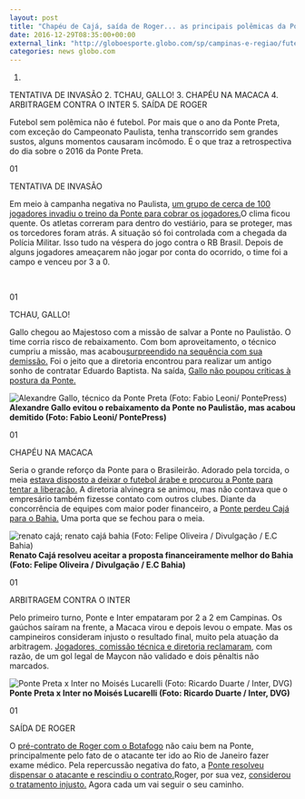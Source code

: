 ```yaml
---
layout: post
title: "Chapéu de Cajá, saída de Roger... as principais polêmicas da Ponte no ano"
date: 2016-12-29T08:35:00+00:00
external_link: "http://globoesporte.globo.com/sp/campinas-e-regiao/futebol/times/ponte-preta/noticia/2016/12/chapeu-de-caja-saida-de-roger-principais-polemicas-da-ponte-no-ano.html"
categories: news globo.com
---
```

1. 
TENTATIVA DE INVASÃO
2. 
TCHAU, GALLO!
3. 
CHAPÉU NA MACACA
4. 
ARBITRAGEM CONTRA O INTER
5. 
SAÍDA DE ROGER

Futebol sem polêmica não é futebol. Por mais que o ano da Ponte Preta, com exceção do Campeonato Paulista, tenha transcorrido sem grandes sustos, alguns momentos causaram incômodo. É o que traz a retrospectiva do dia sobre o 2016 da Ponte Preta.&nbsp;

01

TENTATIVA DE INVASÃO

Em meio à campanha negativa no Paulista, [um grupo de cerca de 100 jogadores invadiu o treino da Ponte para cobrar os jogadores.](http://globoesporte.globo.com/sp/campinas-e-regiao/futebol/times/ponte-preta/noticia/2016/03/torcida-invade-treino-causa-confusao-e-tenta-agredir-os-jogadores-da-ponte.html)O clima ficou quente. Os atletas correram para dentro do vestiário, para se proteger, mas os torcedores foram atrás. A situação só foi controlada com a chegada da Polícia Militar. Isso tudo na véspera do jogo contra o RB Brasil. Depois de alguns jogadores ameaçarem não jogar por conta do ocorrido, o time foi a campo e venceu por 3 a 0.&nbsp;

&nbsp;

01

TCHAU, GALLO!

Gallo chegou ao Majestoso com a missão de salvar a Ponte no Paulistão. O time corria risco de rebaixamento. Com bom aproveitamento, o técnico cumpriu a missão, mas acabou[surpreendido na sequência com sua demissão.](http://globoesporte.globo.com/sp/campinas-e-regiao/futebol/times/ponte-preta/noticia/2016/04/ponte-preta-demite-alexandre-gallo.html) Foi o jeito que a diretoria encontrou para realizar um antigo sonho de contratar Eduardo Baptista. Na saída, [Gallo não poupou críticas à postura da Ponte.](http://globoesporte.globo.com/sp/campinas-e-regiao/futebol/times/ponte-preta/noticia/2016/04/gallo-mostra-indignacao-com-saida-da-ponte-derrota-de-toda-classe.html)&nbsp;

 ![Alexandre Gallo, técnico da Ponte Preta (Foto: Fabio Leoni/ PontePress)](http://s2.glbimg.com/p911UnVKfiifv6y72fS2VHMDp5w=/0x28:999x592/690x390/s.glbimg.com/es/ge/f/original/2016/03/31/gallo.2.jpg "Alexandre Gallo, técnico da Ponte Preta (Foto: Fabio Leoni/ PontePress)")**Alexandre Gallo evitou o rebaixamento da Ponte no Paulistão, mas acabou demitido (Foto: Fabio Leoni/ PontePress)**

01

CHAPÉU NA MACACA

Seria o grande reforço da Ponte para o Brasileirão. Adorado pela torcida, o meia [estava disposto a deixar o futebol árabe e procurou a Ponte para tentar a liberação.](http://globoesporte.globo.com/sp/campinas-e-regiao/futebol/noticia/2016/04/caja-fica-livre-para-voltar-ao-brasil-mas-ponte-preta-perde-terreno-na-disputa.html) A diretoria alvinegra se animou, mas não contava que o empresário também fizesse contato com outros clubes. Diante da concorrência de equipes com maior poder financeiro, a [Ponte perdeu Cajá para o Bahia.](http://globoesporte.globo.com/sp/campinas-e-regiao/futebol/noticia/2016/04/renato-caja-aceita-proposta-do-bahia-e-frustra-outros-clubes-interessados.html) Uma porta que se fechou para o meia.&nbsp;

 ![renato cajá; renato cajá bahia (Foto: Felipe Oliveira / Divulgação / E.C Bahia)](http://s2.glbimg.com/fgcIzzmACO3b-LecoDInsTHSf2s=/0x271:2999x1966/690x390/s.glbimg.com/es/ge/f/original/2016/10/08/29737646026_e393f8d673_o.jpg "renato cajá; renato cajá bahia (Foto: Felipe Oliveira / Divulgação / E.C Bahia)")**Renato Cajá resolveu aceitar a proposta financeiramente melhor do Bahia (Foto: Felipe Oliveira / Divulgação / E.C Bahia)**

01

ARBITRAGEM CONTRA O INTER

Pelo primeiro turno, Ponte e Inter empataram por 2 a 2 em Campinas. Os gaúchos saíram na frente, a Macaca virou e depois levou o empate. Mas os campineiros consideram injusto o resultado final, muito pela atuação da arbitragem. [Jogadores, comissão técnica e diretoria reclamaram](http://globoesporte.globo.com/sp/campinas-e-regiao/futebol/times/ponte-preta/noticia/2016/07/na-bronca-com-gol-nao-dado-ponte-preta-fara-representacao-contra-juiz.html), com razão, de um gol legal de Maycon não validado e dois pênaltis não marcados.&nbsp;

 ![Ponte Preta x Inter no Moisés Lucarelli (Foto: Ricardo Duarte / Inter, DVG)](http://s2.glbimg.com/z8eFI5NkOcIsqr5I11brU4v_DxY=/0x114:2344x1438/690x390/s.glbimg.com/es/ge/f/original/2016/07/24/rfd_1012.jpg "Ponte Preta x Inter no Moisés Lucarelli (Foto: Ricardo Duarte / Inter, DVG)")**Ponte Preta x Inter no Moisés Lucarelli (Foto: Ricardo Duarte / Inter, DVG)**

01

SAÍDA DE ROGER

O [pré-contrato de Roger com o Botafogo](http://globoesporte.globo.com/sp/campinas-e-regiao/futebol/noticia/2016/11/acertado-com-bota-roger-nao-treina-desabafa-e-deve-ser-afastado-na-ponte.html#atleta-roger) não caiu bem na Ponte, principalmente pelo fato de o atacante ter ido ao Rio de Janeiro fazer exame médico. Pela repercussão negativa do fato, a [Ponte resolveu dispensar o atacante e rescindiu o contrato.](http://globoesporte.globo.com/sp/campinas-e-regiao/futebol/times/ponte-preta/noticia/2016/11/ponte-confirma-rescisao-de-roger-apos-acerto-polemico-com-botafogo.html)Roger, por sua vez, [considerou o tratamento injusto.](http://globoesporte.globo.com/sp/campinas-e-regiao/futebol/times/ponte-preta/noticia/2016/11/roger-discorda-da-ponte-ponte-sobre-valores-e-dispensa-grande-injustica.html) Agora cada um vai seguir o seu caminho.&nbsp;

&nbsp;


